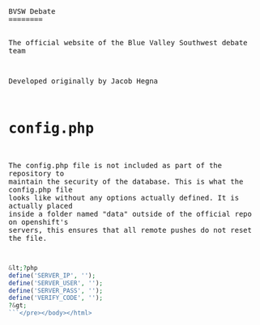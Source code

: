 
<!-- saved from url=(0107)https://raw.githubusercontent.com/jacob-hegna/bvswdebate/8813fdcc00ce07186b57ae8e81bdb9a653105979/README.md -->
<html><head><meta http-equiv="Content-Type" content="text/html; charset=UTF-8"><style type="text/css"></style></head><body><pre style="word-wrap: break-word; white-space: pre-wrap;">BVSW Debate
========

The official website of the Blue Valley Southwest debate team

Developed originally by Jacob Hegna

config.php
==

The config.php file is not included as part of the repository to maintain the security of the database.
This is what the config.php file looks like without any options actually defined.  It is actually placed inside a folder named "data" outside of the official repo on openshift's servers, this ensures that all remote pushes do not reset the file.
```php
&lt;?php
define('SERVER_IP', '');
define('SERVER_USER', '');
define('SERVER_PASS', '');
define('VERIFY_CODE', '');
?&gt;
```</pre></body></html>